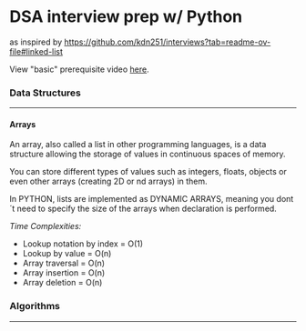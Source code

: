 # DSA interview prep w/ Python
as inspired by https://github.com/kdn251/interviews?tab=readme-ov-file#linked-list

View "basic" prerequisite video [here](https://www.youtube.com/watch?v=0K_eZGS5NsU).

### Data Structures

---

#### Arrays

An array, also called a list in other programming languages, is a data structure allowing the storage of values in continuous spaces of memory. 

You can store different types of values such as integers, floats, objects or even other arrays (creating 2D or nd arrays) in them.

In PYTHON, lists are implemented as DYNAMIC ARRAYS, meaning you dont´t need to specify the size of the arrays when declaration is performed.

*Time Complexities:*
* Lookup notation by index = O(1)
* Lookup by value = O(n)
* Array traversal = O(n)
* Array insertion = O(n)
* Array deletion = O(n)


### Algorithms

---
